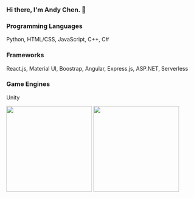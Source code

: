 ### Hi there, I'm Andy Chen. 👋

### Programming Languages
Python, HTML/CSS, JavaScript, C++, C#
### Frameworks
React.js, Material UI, Boostrap, Angular, Express.js, ASP.NET, Serverless
### Game Engines
Unity
<div>
  <img src="https://github-readme-stats.vercel.app/api?username=ac8736&&show_icons=true&title_color=ffffff&icon_color=bb2acf&text_color=daf7dc&bg_color=151515" style="height:225px"/>
  <img src="https://github-readme-stats.vercel.app/api/top-langs/?username=ac8736" style="height:225px"/>
</div>
